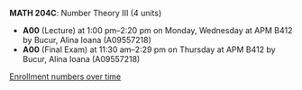 **MATH 204C**: Number Theory III (4 units)

- **A00** (Lecture) at 1:00 pm–2:20 pm on Monday, Wednesday at APM B412 by Bucur, Alina Ioana (A09557218)
- **A00** (Final Exam) at 11:30 am–2:29 pm on Thursday at APM B412 by Bucur, Alina Ioana (A09557218)

[Enrollment numbers over time](./MATH204C.tsv)
